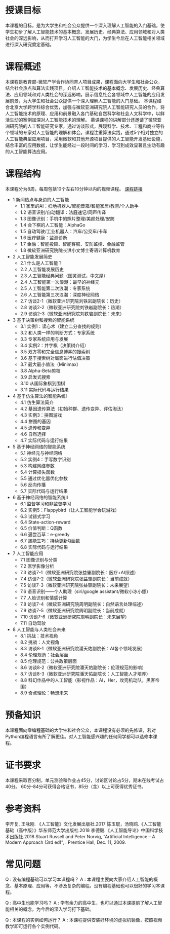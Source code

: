 
# 授课目标
本课程的目标，是为大学生和社会公众提供一个深入理解人工智能的入门基础，使学生初步了解人工智能技术的基本概念、发展历史、经典算法、应用领域和对人类社会的深远影响，从而打开学习人工智能的大门，为学生今后在人工智能相关领域进行深入研究奠定基础。

# 课程概述
本课程是教育部-微软产学合作协同育人项目成果，课程面向大学生和社会公众，结合社会热点和算法实践项目，介绍人工智能技术的基本概念、发展历史、经典算法、应用领域和对人类社会的深远影响，展示信息社会各领域中人工智能的应用发展前景，为大学生和社会公众提供一个深入理解人工智能的入门基础。
本课程结合北京大学跨学科综合优势，加强与微软亚洲研究院人工智能研究人员的合作，将人工智能技术的原理、应用和前景融入各门基础自然科学和社会人文科学中，以鲜活生动的案例加深对人工智能技术的理解。
慕课课程的讲解部分还邀请了微软亚洲研究院的人工智能研究专家，通过访谈形式，展现科学、技术、工程和商业等各个领域的专家对人工智能的理解和体会。课程注重算法实践，通过5个相对独立的人工智能典型应用项目，采用微软和其他开源项目提供的人工智能开发基础设施，结合丰富的应用数据，让学生能经过一段时间的学习，学习到成效显著且生动有趣的人工智能算法应用。


# 课程结构

本课程分为8周，每周包括10个左右10分钟以内的视频课程。
[课程链接](https://www.icourse163.org/course/PKU-1003471009?tid=1003708010)
- 1        新闻热点与身边的人工智能
  - 1.1        家里的AI：扫地机器人/智能音箱/智能家居/教育/个人助手
  - 1.2        语音识别/自动翻译：法庭速记/同声传译
  - 1.3        图像识别：手机中的照片整理/美颜处理/安防
  - 1.4        会下棋的人工智能：AlphaGo
  - 1.5        自动驾驶/工业机器人：汽车/公交车/卡车
  - 1.6        医疗健康：监测诊断
  - 1.7        金融：智能投顾、智能客服、安防监控、金融监管
  - 1.8        微软亚洲研究院院长洪小文博士寄语计算机教育
- 2        人工智能发展简史
  - 2.1        什么是人工智能？
  - 2.2        人工智能发展历史
  - 2.3        人工智能经典问题（图灵测试，中文屋）
  - 2.4        人工智能第一次浪潮：最早的神经元
  - 2.5        人工智能第二次浪潮：专家系统
  - 2.6        人工智能第三次浪潮：深度神经网络
  - 2.7        访谈2-1（微软亚洲研究院刘铁岩副院长：历史）
  - 2.8        访谈2-2（微软亚洲研究院刘铁岩副院长：热潮）
  - 2.9        访谈2-3（微软亚洲研究院刘铁岩副院长：未来）
- 3        基于决策树和搜索的智能系统
  - 3.1        实例1：读心术（建立二分查找的规则）
  - 3.2        和人类一样的判断方式：专家系统
  - 3.3        专家系统应用与发展
  - 3.4        实例2：井字棋（决策树介绍）
  - 3.5        双方零和完全信息博弈的搜索树
  - 3.6        基于搜索树对局面进行估值决策
  - 3.7        最大最小值法（Minimax）
  - 3.8        Alpha-Beta剪枝
  - 3.9        启发式搜索
  - 3.10     从国际象棋到围棋
  - 3.11 实际代码与运行结果
- 4        基于仿生算法的智能系统I
  - 4.1        仿生算法简介
  - 4.2        基因遗传算法（初始种群、遗传变异、评估淘汰）
  - 4.3        实例3：拼图游戏
  - 4.4        拼图的基因
  - 4.5        遗传和变异
  - 4.6        自然选择
  - 4.7        实际代码与运行结果
- 5        基于神经网络的智能系统
  - 5.1        神经元与神经网络
  - 5.2        实例4：手写数字识别
  - 5.3        构建网络参数
  - 5.4        计算损失函数
  - 5.5        通过优化器优化参数
  - 5.6        反向传播
  - 5.7        实际代码与运行结果
- 6        基于神经网络的智能系统II
  - 6.1        监督学习和非监督学习
  - 6.2        实例5：Flappybird（让人工智能学会玩游戏）
  - 6.3        试错式学习
  - 6.4        State-action-reward
  - 6.5        价值判断：Q函数
  - 6.6        遍尝百草：e-greedy
  - 6.7        熟能生巧：持续更新Q函数
  - 6.8        实际代码与运行结果
- 7        人工智能应用
  - 7.1        图像识别与分类
  - 7.2        医学影像分析
  - 7.3        访谈7-1（微软亚洲研究院张益肇副院长：医疗+AI综述）
  - 7.4        访谈7-2（微软亚洲研究院张益肇副院长：当前成就）
  - 7.5        访谈7-3（微软亚洲研究院张益肇副院长：未来展望）
  - 7.6        语音识别——个人助理（siri/google assistant/微软小冰小娜）
  - 7.7        人脸识别和情感计算
  - 7.8        访谈7-4（微软亚洲研究院周明副院长：自然语言处理综述）
  - 7.9        访谈7-5（微软亚洲研究院周明副院长：当前成就）
  - 7.10     访谈7-6（微软亚洲研究院周明副院长：未来展望）
  - 7.11     自动驾驶
- 8        人工智能与人类社会未来
  - 8.1        挑战：技术视角
  - 8.2        挑战：人文视角
  - 8.3        访谈8-1（微软亚洲研究院潘天佑副院长：AI各个领域发展）
  - 8.4        伦理规范：社会层面
  - 8.5        伦理规范：公共政策层面
  - 8.6        访谈8-2（微软亚洲研究院潘天佑副院长：伦理规范的影响）
  - 8.7        访谈8-3（微软亚洲研究院潘天佑副院长：人工智能人才培养）
  - 8.8        科幻作品中的人工智能（影视作品：AI，Her，攻壳机动队，黑客帝国）
  - 8.9        奇点理论：畅想未来
  
# 预备知识
本课程面向零编程基础的大学生和社会公众，本课程没有必须的先修课，若对Python编程语言有所了解更佳。对人工智能感兴趣的任何同学都可以选修本课程。

# 证书要求
本课程采取百分制，单元测验和作业占45分，讨论区讨论占5分，期末在线考试占40分。
60分-84分可获得合格证书，85分（含）以上可获得优秀证书。

# 参考资料
李开复, 王咏刚. 《人工智能》文化发展出版社.2017
陈玉琨，汤晓鸥.《人工智能基础（高中版）》华东师范大学出版社.2018
李德毅.《人工智能导论》中国科学技术出版社.2018
Stuart Russell and Peter Norvig, “Artificial Intelligence – A Modern Approach (3rd ed)”, . Prentice Hall, Dec. 11, 2009.

# 常见问题
Q :  没有编程基础可以学习本课程吗？
A :  本课程主要向大家介绍人工智能的概念、基本原理、应用等，不涉及复杂的编程。没有编程基础也可以很好的学习本课程。

Q :  高中生也能学习吗？
A :  学有余力的高中生，也可以通过本课提前了解人工智能相关的概念，为今后的深入学习打下基础。

Q :  本课程的实例如何运行？
A :  本课程提供安装好环境的虚拟机镜像，按照视频教学即可运行各个实例代码。


